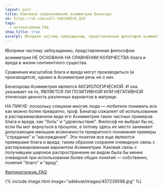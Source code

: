 ```yaml
---
layout: post
title: Ключевое недопонимание асимметрии Бенатара
vk: https://vk.com/wall-166188545_820
tags:
  - антинатализм_FAQ
show_title: true
excerpt: ❗Вопреки частому заблуждению, представленная философом асимметрия НЕ ОСНОВАНА НА СРАВНЕНИИ КОЛИЧЕСТВА блага и вреда в жизни сентиентного существа.
---
```

❗Вопреки частому заблуждению, представленная философом асимметрия НЕ ОСНОВАНА НА СРАВНЕНИИ КОЛИЧЕСТВА блага и вреда в жизни сентиентного существа.

Сравнения масштабов блага и вреда могут производиться (и производятся), однако в Асимметрии речь не о них.

Бенатарова Асимметрия является АКСИОЛОГИЧЕСКОЙ. И она указывает на то, ЯВЛЯЕТСЯ ЛИ ПОЗИТИВНОЙ ИЛИ НЕГАТИВНОЙ этическая ценность различных вариантов в матрице.

НА ПИКЧЕ: поскольку слишком многие люди — любители понимать все как можно более превратно, проф. Бенатар сожалеет об использовании в растиражированном виде его Асимметрии таких частных примеров блага и вреда, как "боль" и "удовольствие". Философ не выбрал бы их, если бы мог вернуться в прошлое, а потому здесь их место занимают допускающие меньшие возможности превратного понимания примеры "страдание" и "наслаждение". Эти понятия все еще являются примерами блага и вреда, таким образом сохраняя очевидную связь с растиражированным вариантом Асимметрии. Каковая связь с получившим широкое распространение ее видом была бы менее очевидной при использовании более общих понятий — собственно, понятий "благо" и "вред".

[#антинатализм_FAQ](poisk.html#антинатализм_FAQ)

{% include image.html image="adekvat/images/457239598.jpg" %}